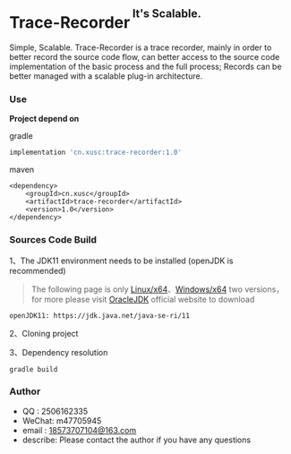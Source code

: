 # Trace-Recorder<sup><sup>&nbsp;It's Scalable.</sup></sup>

Simple, Scalable. Trace-Recorder is a trace recorder, mainly in order to better record the source code flow,
can better access to the source code implementation of the basic process and the full process; 
Records can be better managed with a scalable plug-in architecture.

### Use
**Project depend on**

gradle
```gradle
implementation 'cn.xusc:trace-recorder:1.0'
```

maven
```maven
<dependency>
    <groupId>cn.xusc</groupId>
    <artifactId>trace-recorder</artifactId>
    <version>1.0</version>
</dependency>
```

### Sources Code Build
1、The JDK11 environment needs to be installed (openJDK is recommended)
> The following page is only [Linux/x64](https://jdk.java.net/java-se-ri/11)、[Windows/x64](https://jdk.java.net/java-se-ri/11) two versions，
> for more please visit [OracleJDK](https://www.oracle.com/java/technologies/downloads/#java11) official website to download
    
    openJDK11: https://jdk.java.net/java-se-ri/11

2、Cloning project

3、Dependency resolution

    gradle build
    
### Author
* QQ    : 2506162335
* WeChat: m47705945
* email : 18573707104@163.com
* describe: Please contact the author if you have any questions